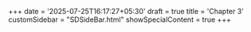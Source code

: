+++
date = '2025-07-25T16:17:27+05:30'
draft = true
title = 'Chapter 3'
customSidebar = "SDSideBar.html"
showSpecialContent = true
+++
